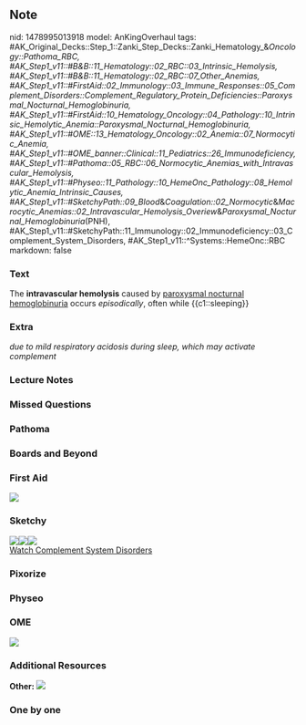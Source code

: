 ## Note
nid: 1478995013918
model: AnKingOverhaul
tags: #AK_Original_Decks::Step_1::Zanki_Step_Decks::Zanki_Hematology_&_Oncology::Pathoma_RBC, #AK_Step1_v11::#B&B::11_Hematology::02_RBC::03_Intrinsic_Hemolysis, #AK_Step1_v11::#B&B::11_Hematology::02_RBC::07_Other_Anemias, #AK_Step1_v11::#FirstAid::02_Immunology::03_Immune_Responses::05_Complement_Disorders::Complement_Regulatory_Protein_Deficiencies::Paroxysmal_Nocturnal_Hemoglobinuria, #AK_Step1_v11::#FirstAid::10_Hematology_Oncology::04_Pathology::10_Intrinsic_Hemolytic_Anemia::Paroxysmal_Nocturnal_Hemoglobinuria, #AK_Step1_v11::#OME::13_Hematology_Oncology::02_Anemia::07_Normocytic_Anemia, #AK_Step1_v11::#OME_banner::Clinical::11_Pediatrics::26_Immunodeficiency, #AK_Step1_v11::#Pathoma::05_RBC::06_Normocytic_Anemias_with_Intravascular_Hemolysis, #AK_Step1_v11::#Physeo::11_Pathology::10_HemeOnc_Pathology::08_Hemolytic_Anemia_Intrinsic_Causes, #AK_Step1_v11::#SketchyPath::09_Blood_&_Coagulation::02_Normocytic_&_Macrocytic_Anemias::02_Intravascular_Hemolysis_Overiew_&_Paroxysmal_Nocturnal_Hemoglobinuria_(PNH), #AK_Step1_v11::#SketchyPath::11_Immunology::02_Immunodeficiency::03_Complement_System_Disorders, #AK_Step1_v11::^Systems::HemeOnc::RBC
markdown: false

### Text
<div>
  The <b>intravascular hemolysis</b> caused by <u>paroxysmal
  nocturnal hemoglobinuria</u> occurs <i>episodically</i>, often
  while {{c1::sleeping}}
</div>

### Extra
<i>due to mild respiratory acidosis during sleep, which may
activate complement</i>

### Lecture Notes


### Missed Questions


### Pathoma


### Boards and Beyond


### First Aid
<img src="tmpLJY8ox.png">

### Sketchy
<div><img src=
"Screen%20Shot%202020-02-11%20at%2011.15.43%20AM.JPG"><img src=
"Screen%20Shot%202020-02-11%20at%2011.15.49%20AM.JPG"><img src=
"Zoverall%20picture%20(35)_1566160514431.jpg"></div><a href=
"https://dashboard.sketchy.com/study/medical/courses/medical-pathophysiology/units/medical-pathophysiology-blood-coagulation/videos/medical-pathophysiology-blood-and-coagulation-normocytic-and-macrocytic-anemias-intravascular-hemolysis-overiew-and-paroxysmal-nocturnal-hemoglobinuria-pnh?utm_source=anki&utm_medium=partnership&utm_campaign=february_update&utm_content=medical">Watch
Complement System Disorders</a>

### Pixorize


### Physeo


### OME
<div class="ome-widget">
  <a href=
  "https://onlinemeded.org/spa/pediatrics/immunodeficiency/acquire?ref=anki">
  <img src="_OME_AnkiFlashcards_Lesson_1.png"></a>
</div>

### Additional Resources
<b>Other:</b> <img src="tmpCZ4FXy.png">

### One by one

